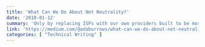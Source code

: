 ```yaml
---
title: 'What Can We Do About Net Neutrality?'
date: '2018-01-12'
summary: 'Only by replacing ISPs with our own providers built to be more open from the ground up, can we bypass their newfound ability to control what travels over their networks.'
link: 'https://medium.com/@adaburrows/what-can-we-do-about-net-neutrality-acf090e4b4a7'
categories: [ "Technical Writing" ]
---
```


